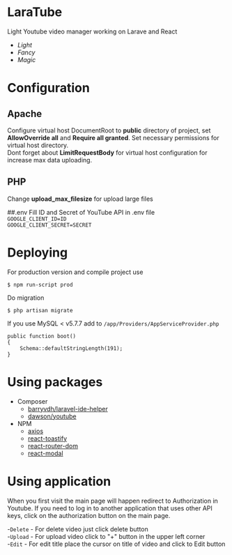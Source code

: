 # LaraTube
Light Youtube video manager working on Larave and React
  - *Light*
  - *Fancy*
  - *Magic*

# Configuration
## Apache
Configure virtual host DocumentRoot to **public** directory of project, set **AllowOverride all** and **Require all granted**. Set necessary permissions for virtual host directory.   
Dont forget about **LimitRequestBody** for virtual host configuration for increase max data uploading.

## PHP
Change **upload_max_filesize** for upload large files

##.env
Fill ID and Secret of YouTube API in .env file  
```GOOGLE_CLIENT_ID=ID```  
```GOOGLE_CLIENT_SECRET=SECRET```

# Deploying
For production version and compile project use

    $ npm run-script prod
    
Do migration

    $ php artisan migrate
    

If you use MySQL < v5.7.7 add to
```/app/Providers/AppServiceProvider.php```

```
public function boot()
{
    Schema::defaultStringLength(191);
}
```

# Using packages
  - Composer
    - [barryvdh/laravel-ide-helper](https://github.com/barryvdh/laravel-ide-helper)
    - [dawson/youtube](https://github.com/JoeDawson/youtube)
  - NPM
    - [axios](https://www.npmjs.com/package/axios)
    - [react-toastify](https://www.npmjs.com/package/react-toastify/v/1.4.3)
    - [react-router-dom](https://www.npmjs.com/package/react-router-dom)
    - [react-modal](https://www.npmjs.com/package/react-modal)

# Using application
When you first visit the main page will happen redirect to Authorization in Youtube. If you need to log in to another application that uses other API keys, click on the authorization button on the main page.

  -```Delete``` - For delete video just click delete button  
  -```Upload``` - For upload video click to "+" button in the upper left corner  
  -```Edit``` - For edit title place the cursor on title of video and click to Edit button  